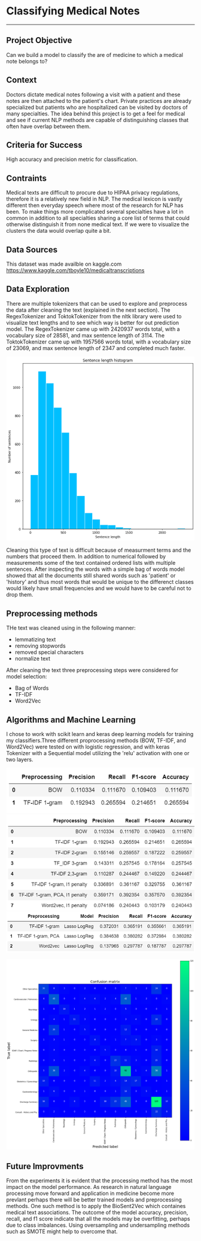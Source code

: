 # Classifying Medical Notes
------------------------------------------------------------------------------------------
## Project Objective

Can we build a model to classify the are of medicine to which a medical note belongs to?

## Context

Doctors dictate medical notes following a visit with a patient and these notes are then attached to the patient's chart. Private practices are already specialized but patients who are hospitalized can be visited by doctors of many specialties. The idea behind this project is to get a feel for medical and see if current NLP methods are capable of distinguishing classes that often have overlap between them.

## Criteria for Success

High accuracy and precision metric for classification.

## Contraints

Medical texts are difficult to procure due to HIPAA privacy regulations, therefore it is a relatively new field in NLP. The medical lexicon is vastly different then everyday speech where most of the research for NLP has been. To make things more complicated several specialties have a lot in common in addition to all specialties sharing a core list of terms that could otherwise distinguish it from none medical text. If we were to visualize the clusters the data would overlap quite a bit.

## Data Sources

This dataset was made availble on kaggle.com
https://www.kaggle.com/tboyle10/medicaltranscriptions

## Data Exploration
There are multiple tokenizers that can be used to explore and preprocess the data after cleaning the text (explained in the next section). The RegexTokenizer and ToktokTokenizer from the nltk library were used to visualize text lengths and to see which way is better for out prediction model.
The RegexTokenizer came up with 2420937 words total, with a vocabulary size of 28581, and max sentence length of 3114.
The ToktokTokenizer came up with 1957566 words total, with a vocabulary size of 23069, and max sentence length of 2347 and completed much faster.

![Text length](images/histogram_of_text_lengths.png)

Cleaning this type of text is difficult because of measurment terms and the numbers that proceed them. In addition to numerical followed by measurements some of the text contained ordered lists with multiple sentences. After inspecting the words with a simple bag of words model showed that all the documents still shared words such as 'patient' or 'history' and thus most words that would be unique to the differenct classes would likely have small frequencies and we would have to be careful not to drop them.

## Preprocessing methods

THe text was cleaned using in the following manner:
<ul>
    <li>lemmatizing text</li>
    <li>removing stopwords</li>
    <li>removed special characters</li>
    <li>normalize text</li>
</ul>
After cleaning the text three preprocessing steps were considered for model selection:
<ul>
    <li>Bag of Words</li>
    <li>TF-IDF</li>
    <li>Word2Vec</li>
</ul>

## Algorithms and Machine Learning

I chose to work with scikit learn and keras deep learning models for training my classifiers.Three different proprocessing methods (BOW, TF-IDF, and Word2Vec) were tested on with logistic regression, and with keras Tokenizer with a Sequential model utilizing the 'relu' activation with one or two layers.

![BOW vs TF-IDF](images/bow_vs_ifidf.PNG "BOW vs TF-IDF")
![Model Selection](images/model_selection.PNG "Selectig the best Model")
![After class adjustment](images/class_imbalance_adjustment.PNG "Modeling after Class Adjustment")

![Confusion Matrix](images/confusion_matrix_best_model.png "Confusion Matrix of Best Model")


## Future Improvments
From the experiments it is evident that the processing method has the most impact on the model performance. As research in natural language processing move forward and application in medicine become more prevlant perhaps there will be better trained models and preprocessing methods. One such method is to apply the BioSent2Vec which containes medical text associations. The outcome of the model accuracy, precision, recall, and f1 score indicate that all the models may be overfitting, perhaps due to class imbalances. Using oversampling and undersampling methods such as SMOTE might help to overcome that.
